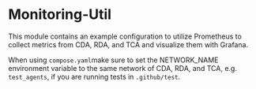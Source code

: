 # Monitoring-Util

This module contains an example configuration to utilize Prometheus to collect metrics from CDA, RDA, and TCA and
visualize them with Grafana.

When using `compose.yaml`make sure to set the NETWORK_NAME environment variable to the same network
of CDA, RDA, and TCA, e.g. `test_agents`, if you are running tests in `.github/test`.
